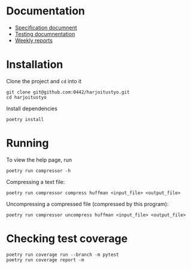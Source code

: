 # Documentation

- [Specification documnent](/docs/specification.md)
- [Testing documnentation](/docs/testing.md)
- [Weekly reports](/docs/weekly-reports/)

# Installation

Clone the project and `cd` into it

```shell
git clone git@github.com:0442/harjoitustyo.git
cd harjoitustyo
```

Install dependencies

```shell
poetry install
```

# Running
To view the help page, run
```shell
poetry run compressor -h
```
Compressing a text file:
```shell
poetry run compressor compress huffman <input_file> <output_file>
```

Uncompressing a compressed file (compressed by this program):
```shell
poetry run compressor uncompress huffman <input_file> <output_file>
```

# Checking test coverage

```shell
poetry run coverage run --branch -m pytest
poetry run coverage report -m
```

